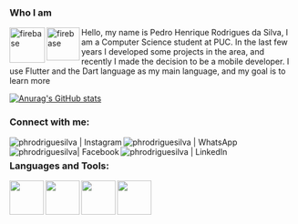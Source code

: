 ### Who I am

<img align="left" alt="firebase" height="62x" src="https://i.pinimg.com/originals/95/b7/e1/95b7e17b5161175de4fe88b1b2602236.png" />
  <img align="left" alt="firebase" height="58px" src="https://logodownload.org/wp-content/uploads/2013/12/apple-logo.png" />
  
Hello, my name is Pedro Henrique Rodrigues da Silva, I am a Computer Science student at PUC. In the last few years I developed some projects in the area, and recently I made the decision to be a mobile developer. I use Flutter and the Dart language as my main language, and my goal is to learn more


[![Anurag's GitHub stats](https://github-readme-stats.vercel.app/api?username=phrodriguesilva)](https://github.com/anuraghazra/github-readme-stats)

  
### Connect with me:
[<img align="left" alt="phrodriguesilva | Instagram" src="https://img.shields.io/badge/Instagram-E4405F?style=for-the-badge&logo=instagram&logoColor=white" />][instagram]
[<img align="left" alt="phrodriguesilva | WhatsApp" src="https://img.shields.io/badge/WhatsApp-25D366?style=for-the-badge&logo=whatsapp&logoColor=white"/>][whatsapp]
[<img align="left" alt="phrodriguesilva| Facebook" src="https://img.shields.io/badge/Facebook-1877F2?style=for-the-badge&logo=facebook&logoColor=white" />][facebook]
[<img align="left" alt="phrodriguesilva | LinkedIn" src="https://img.shields.io/badge/LinkedIn-0077B5?style=for-the-badge&logo=linkedin&logoColor=white" />][linkedin]


<br />

### Languages and Tools:

<img align="left" height="60px" src="https://upload.wikimedia.org/wikipedia/commons/thumb/9/9c/IntelliJ_IDEA_Icon.svg/1200px-IntelliJ_IDEA_Icon.svg.png" />
<img align="left" height="60px" src="https://upload.wikimedia.org/wikipedia/commons/thumb/7/7e/Dart-logo.png/768px-Dart-logo.png" />
<img align="left" height="60px" src="https://teamextension.com.br/dist/img/skills/flutter.png" />
<img align="left" height="60px" src="https://brandslogos.com/wp-content/uploads/thumbs/firebase-logo-vector.svg" />


<br />
<br />

[whatsapp]: https://api.whatsapp.com/send?phone=5521981750496
[facebook]: https://facebook.com/phrodriguesilva
[youtube]: https://www.youtube.com/channel/UCkmRIVauUVxVPrvP4xJeCFg
[instagram]: https://www.instagram.com/pedrohr.silva/
[linkedin]: hhttps://www.linkedin.com/in/pedro-henrique-119a51150/
